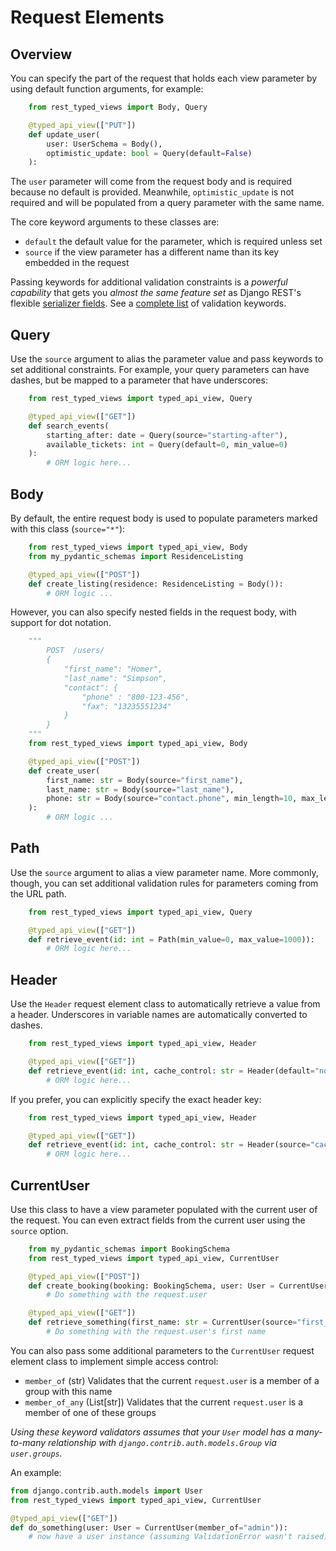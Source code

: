 # Request Elements

## Overview

You can specify the part of the request that holds each view parameter by using default function arguments, for example:

```python
    from rest_typed_views import Body, Query

    @typed_api_view(["PUT"])
    def update_user(
        user: UserSchema = Body(),
        optimistic_update: bool = Query(default=False)
    ):
```

The `user` parameter will come from the request body and is required because no default is provided. Meanwhile, `optimistic_update` is not required and will be populated from a query parameter with the same name.

The core keyword arguments to these classes are:

- `default` the default value for the parameter, which is required unless set
- `source` if the view parameter has a different name than its key embedded in the request

Passing keywords for additional validation constraints is a _powerful capability_ that gets you _almost the same feature set_ as Django REST's flexible [serializer fields](https://www.django-rest-framework.org/api-guide/fields/). See a [complete list](#supported-types-and-validator-rule) of validation keywords.

## Query

Use the `source` argument to alias the parameter value and pass keywords to set additional constraints. For example, your query parameters can have dashes, but be mapped to a parameter that have underscores:

```python
    from rest_typed_views import typed_api_view, Query

    @typed_api_view(["GET"])
    def search_events(
        starting_after: date = Query(source="starting-after"),
        available_tickets: int = Query(default=0, min_value=0)
    ):
        # ORM logic here...
```

## Body

By default, the entire request body is used to populate parameters marked with this class (`source="*"`):

```python
    from rest_typed_views import typed_api_view, Body
    from my_pydantic_schemas import ResidenceListing

    @typed_api_view(["POST"])
    def create_listing(residence: ResidenceListing = Body()):
        # ORM logic ...
```

However, you can also specify nested fields in the request body, with support for dot notation.

```python
    """
        POST  /users/
        {
            "first_name": "Homer",
            "last_name": "Simpson",
            "contact": {
                "phone" : "800-123-456",
                "fax": "13235551234"
            }
        }
    """
    from rest_typed_views import typed_api_view, Body

    @typed_api_view(["POST"])
    def create_user(
        first_name: str = Body(source="first_name"),
        last_name: str = Body(source="last_name"),
        phone: str = Body(source="contact.phone", min_length=10, max_length=20)
    ):
        # ORM logic ...
```

## Path

Use the `source` argument to alias a view parameter name. More commonly, though, you can set additional validation rules for parameters coming from the URL path.

```python
    from rest_typed_views import typed_api_view, Query

    @typed_api_view(["GET"])
    def retrieve_event(id: int = Path(min_value=0, max_value=1000)):
        # ORM logic here...
```

## Header

Use the `Header` request element class to automatically retrieve a value from a header. Underscores in variable names are automatically converted to dashes.

```python
    from rest_typed_views import typed_api_view, Header

    @typed_api_view(["GET"])
    def retrieve_event(id: int, cache_control: str = Header(default="no-cache")):
        # ORM logic here...
```

If you prefer, you can explicitly specify the exact header key:

```python
    from rest_typed_views import typed_api_view, Header

    @typed_api_view(["GET"])
    def retrieve_event(id: int, cache_control: str = Header(source="cache-control", default="no-cache")):
        # ORM logic here...
```

## CurrentUser <a id="current-user-keywords"></a>

Use this class to have a view parameter populated with the current user of the request. You can even extract fields from the current user using the `source` option.

```python
    from my_pydantic_schemas import BookingSchema
    from rest_typed_views import typed_api_view, CurrentUser

    @typed_api_view(["POST"])
    def create_booking(booking: BookingSchema, user: User = CurrentUser()):
        # Do something with the request.user

    @typed_api_view(["GET"])
    def retrieve_something(first_name: str = CurrentUser(source="first_name")):
        # Do something with the request.user's first name
```

You can also pass some additional parameters to the `CurrentUser` request element class to implement simple access control:

- `member_of` (str) Validates that the current `request.user` is a member of a group with this name
- `member_of_any` (List[str]) Validates that the current `request.user` is a member of one of these groups

_Using these keyword validators assumes that your `User` model has a many-to-many relationship with `django.contrib.auth.models.Group` via `user.groups`._

An example:

```python
from django.contrib.auth.models import User
from rest_typed_views import typed_api_view, CurrentUser

@typed_api_view(["GET"])
def do_something(user: User = CurrentUser(member_of="admin")):
    # now have a user instance (assuming ValidationError wasn't raised)
```
